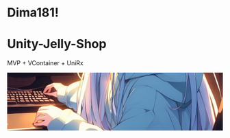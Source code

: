 # Dima181!
# Unity-Jelly-Shop
MVP + VContainer + UniRx

![Header_1](https://raw.githubusercontent.com/Dima181/Dima181/refs/heads/main/assets/271814876-07d9db5e-8dc6-43b3-9bf6-fa4efbcbee1b.jpg)

